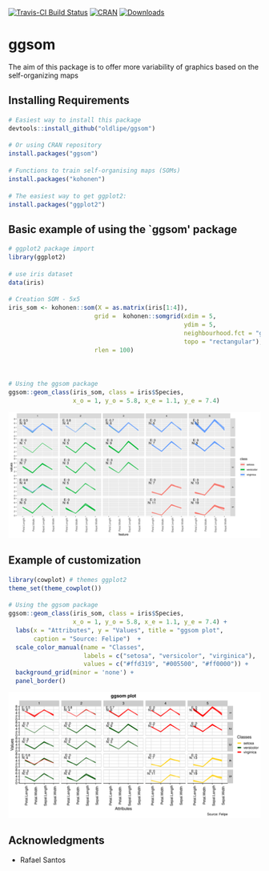 [![Travis-CI Build Status](https://travis-ci.org/OldLipe/ggsom.svg?branch=master)](https://travis-ci.org/OldLipe/ggsom/)
[![CRAN](http://www.r-pkg.org/badges/version/ggsom)](https://CRAN.R-project.org/package=ggsom)
[![Downloads](http://cranlogs.r-pkg.org/badges/ggsom?color=brightgreen)](http://www.r-pkg.org/pkg/ggsom)


# ggsom
The aim of this package is to offer more variability of graphics based on the self-organizing maps


## Installing Requirements
```r
# Easiest way to install this package
devtools::install_github("oldlipe/ggsom")

# Or using CRAN repository
install.packages("ggsom")

# Functions to train self-organising maps (SOMs)
install.packages("kohonen")

# The easiest way to get ggplot2:
install.packages("ggplot2")
```
## Basic example of using the `ggsom' package

```r
# ggplot2 package import
library(ggplot2) 

# use iris dataset
data(iris)

# Creation SOM - 5x5
iris_som <- kohonen::som(X = as.matrix(iris[1:4]),
                        grid =  kohonen::somgrid(xdim = 5,
                                                 ydim = 5,
                                                 neighbourhood.fct = "gaussian",
                                                 topo = "rectangular"),
                        rlen = 100)
                        


# Using the ggsom package
ggsom::geom_class(iris_som, class = iris$Species,
                  x_o = 1, y_o = 5.8, x_e = 1.1, y_e = 7.4)
```
![](img/iris_default.png)


## Example of customization 

```r
library(cowplot) # themes ggplot2
theme_set(theme_cowplot())

# Using the ggsom package
ggsom::geom_class(iris_som, class = iris$Species,
                  x_o = 1, y_o = 5.8, x_e = 1.1, y_e = 7.4) +
  labs(x = "Attributes", y = "Values", title = "ggsom plot",
       caption = "Source: Felipe")  +
  scale_color_manual(name = "Classes",
                     labels = c("setosa", "versicolor", "virginica"),
                     values = c("#ffd319", "#005500", "#ff0000")) +
  background_grid(minor = 'none') +
  panel_border()

```

![](img/iris_custom.png)


## Acknowledgments
- Rafael Santos




